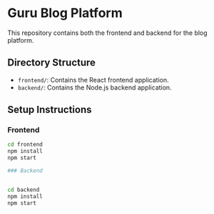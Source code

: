 # Guru Blog Platform

This repository contains both the frontend and backend for the blog platform.

## Directory Structure

- `frontend/`: Contains the React frontend application.
- `backend/`: Contains the Node.js backend application.

## Setup Instructions

### Frontend

```sh
cd frontend
npm install
npm start

### Backend


cd backend
npm install
npm start
```

